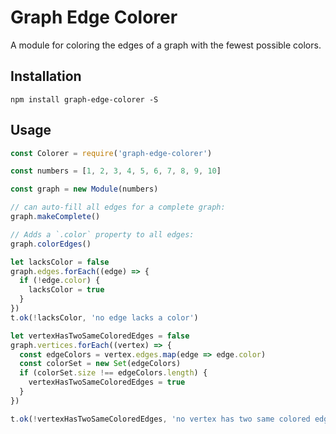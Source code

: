 # Graph Edge Colorer

A module for coloring the edges of a graph with the fewest possible colors.

## Installation

`npm install graph-edge-colorer -S`

## Usage

```javascript
const Colorer = require('graph-edge-colorer')

const numbers = [1, 2, 3, 4, 5, 6, 7, 8, 9, 10]

const graph = new Module(numbers)

// can auto-fill all edges for a complete graph:
graph.makeComplete()

// Adds a `.color` property to all edges:
graph.colorEdges()

let lacksColor = false
graph.edges.forEach((edge) => {
  if (!edge.color) {
    lacksColor = true
  }
})
t.ok(!lacksColor, 'no edge lacks a color')

let vertexHasTwoSameColoredEdges = false
graph.vertices.forEach((vertex) => {
  const edgeColors = vertex.edges.map(edge => edge.color)
  const colorSet = new Set(edgeColors)
  if (colorSet.size !== edgeColors.length) {
    vertexHasTwoSameColoredEdges = true
  }
})

t.ok(!vertexHasTwoSameColoredEdges, 'no vertex has two same colored edges')
```

